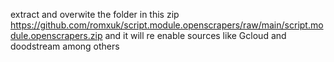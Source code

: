 extract and overwite the folder in this zip https://github.com/romxuk/script.module.openscrapers/raw/main/script.module.openscrapers.zip and it will re enable sources like Gcloud and doodstream among others
